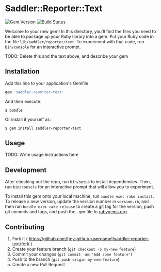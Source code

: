 # Saddler::Reporter::Text

[![Gem Version](http://img.shields.io/gem/v/saddler-reporter-text.svg?style=flat)](http://badge.fury.io/rb/saddler-reporter-text)
[![Build Status](http://img.shields.io/travis/packsaddle/ruby-saddler-reporter-text/master.svg?style=flat)](https://travis-ci.org/packsaddle/ruby-saddler-reporter-text)

Welcome to your new gem! In this directory, you'll find the files you need to be able to package up your Ruby library into a gem. Put your Ruby code in the file `lib/saddler/reporter/text`. To experiment with that code, run `bin/console` for an interactive prompt.

TODO: Delete this and the text above, and describe your gem

## Installation

Add this line to your application's Gemfile:

```ruby
gem 'saddler-reporter-text'
```

And then execute:

    $ bundle

Or install it yourself as:

    $ gem install saddler-reporter-text

## Usage

TODO: Write usage instructions here

## Development

After checking out the repo, run `bin/setup` to install dependencies. Then, run `bin/console` for an interactive prompt that will allow you to experiment.

To install this gem onto your local machine, run `bundle exec rake install`. To release a new version, update the version number in `version.rb`, and then run `bundle exec rake release` to create a git tag for the version, push git commits and tags, and push the `.gem` file to [rubygems.org](https://rubygems.org).

## Contributing

1. Fork it ( https://github.com/[my-github-username]/saddler-reporter-text/fork )
2. Create your feature branch (`git checkout -b my-new-feature`)
3. Commit your changes (`git commit -am 'Add some feature'`)
4. Push to the branch (`git push origin my-new-feature`)
5. Create a new Pull Request
